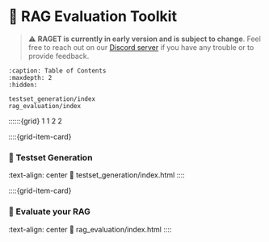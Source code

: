 # 🧰 RAG Evaluation Toolkit

> ⚠️ **RAGET is currently in early version and is subject to change**. Feel free to reach out on our [Discord server](https://discord.gg/fkv7CAr3FE) if you have any trouble or to provide feedback.

```{toctree}
:caption: Table of Contents
:maxdepth: 2
:hidden:

testset_generation/index
rag_evaluation/index
```

::::::{grid} 1 1 2 2


::::{grid-item-card} <br/><h3>🎯 Testset Generation</h3>
:text-align: center
:link: testset_generation/index.html
::::

::::{grid-item-card} <br/><h3>🥇  Evaluate your RAG</h3>
:text-align: center
:link: rag_evaluation/index.html
::::
